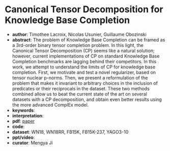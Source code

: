 # Canonical Tensor Decomposition for Knowledge Base Completion
- **author**: Timothee Lacroix, Nicolas Usunier, Guillaume Obozinski
- **abstract**: The problem of Knowledge Base Completion can be framed as a 3rd-order binary tensor completion problem. In this light, the Canonical Tensor Decomposition (CP) seems like a natural solution; however, current implementations of CP on standard Knowledge Base Completion benchmarks are lagging behind their competitors. In this work, we attempt to understand the limits of CP for knowledge base completion. First, we motivate and test a novel regularizer, based on tensor nuclear p-norms. Then, we present a reformulation of the problem that makes it invariant to arbitrary choices in the inclusion of predicates or their reciprocals in the dataset. These two methods combined allow us to beat the current state of the art on several datasets with a CP decomposition, and obtain even better results using the more advanced ComplEx model.
- **keywords**: 
- **interpretation**: 
- **pdf**: [paper](http://proceedings.mlr.press/v80/lacroix18a/lacroix18a.pdf)
- **code**: 
- **dataset**: WN18, WN18RR, FB15K, FB15K-237, YAGO3-10
- **ppt/video**:
- **curator**: Mengya Ji
